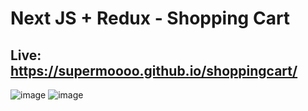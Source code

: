 # Next JS + Redux - Shopping Cart
## Live: https://supermoooo.github.io/shoppingcart/

![image](https://github.com/SuperMoooo/shoppingcart/assets/134961694/5cbd74a5-5737-443d-9d16-d0a6f1a37746)
![image](https://github.com/SuperMoooo/shoppingcart/assets/134961694/682ee8e5-f949-4579-96c2-735edfd444b6)
